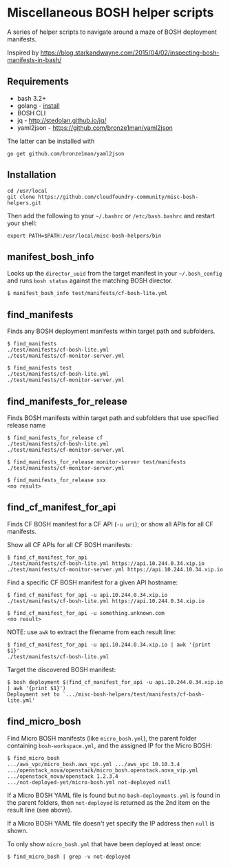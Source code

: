 Miscellaneous BOSH helper scripts
=================================

A series of helper scripts to navigate around a maze of BOSH deployment manifests.

Inspired by https://blog.starkandwayne.com/2015/04/02/inspecting-bosh-manifests-in-bash/

Requirements
------------

-	bash 3.2+
-	golang - [install](http://golang.org/doc/install)
-	BOSH CLI
-	jq - http://stedolan.github.io/jq/
-	yaml2json - https://github.com/bronze1man/yaml2json

The latter can be installed with

```
go get github.com/bronze1man/yaml2json
```

Installation
------------

```
cd /usr/local
git clone https://github.com/cloudfoundry-community/misc-bosh-helpers.git
```

Then add the following to your `~/.bashrc` or `/etc/bash.bashrc` and restart your shell:

```
export PATH=$PATH:/usr/local/misc-bosh-helpers/bin
```

manifest_bosh_info
------------------

Looks up the `director_uuid` from the target manifest in your `~/.bosh_config` and runs `bosh status` against the matching BOSH director.

```
$ manifest_bosh_info test/manifests/cf-bosh-lite.yml
```

find_manifests
--------------

Finds any BOSH deployment manifests within target path and subfolders.

```
$ find_manifests
./test/manifests/cf-bosh-lite.yml
./test/manifests/cf-monitor-server.yml

$ find_manifests test
./test/manifests/cf-bosh-lite.yml
./test/manifests/cf-monitor-server.yml
```

find_manifests_for_release
--------------------------

Finds BOSH manifests within target path and subfolders that use specified release name

```
$ find_manifests_for_release cf
./test/manifests/cf-bosh-lite.yml
./test/manifests/cf-monitor-server.yml

$ find_manifests_for_release monitor-server test/manifests
./test/manifests/cf-monitor-server.yml

$ find_manifests_for_release xxx
<no result>
```

find_cf_manifest_for_api
------------------------

Finds CF BOSH manifest for a CF API (`-u uri`); or show all APIs for all CF manifests.

Show all CF APIs for all CF BOSH manifests:

```
$ find_cf_manifest_for_api
./test/manifests/cf-bosh-lite.yml https://api.10.244.0.34.xip.io
./test/manifests/cf-monitor-server.yml https://api.10.244.10.34.xip.io
```

Find a specific CF BOSH manifest for a given API hostname:

```
$ find_cf_manifest_for_api -u api.10.244.0.34.xip.io
./test/manifests/cf-bosh-lite.yml https://api.10.244.0.34.xip.io
```

```
$ find_cf_manifest_for_api -u something.unknown.com
<no result>
```

NOTE: use `awk` to extract the filename from each result line:

```
$ find_cf_manifest_for_api -u api.10.244.0.34.xip.io | awk '{print $1}'
./test/manifests/cf-bosh-lite.yml
```

Target the discovered BOSH manifest:

```
$ bosh deployment $(find_cf_manifest_for_api -u api.10.244.0.34.xip.io | awk '{print $1}')
Deployment set to `.../misc-bosh-helpers/test/manifests/cf-bosh-lite.yml'
```

find_micro_bosh
---------------

Find Micro BOSH manifests (like `micro_bosh.yml`\), the parent folder containing `bosh-workspace.yml`, and the assigned IP for the Micro BOSH:

```
$ find_micro_bosh
.../aws_vpc/micro_bosh.aws_vpc.yml .../aws_vpc 10.10.3.4
.../openstack_nova/openstack/micro_bosh.openstack.nova_vip.yml .../openstack_nova/openstack 1.2.3.4
.../not-deployed-yet/micro-bosh.yml not-deployed null
```

If a Micro BOSH YAML file is found but no `bosh-deployments.yml` is found in the parent folders, then `not-deployed` is returned as the 2nd item on the result line (see above).

If a Micro BOSH YAML file doesn't yet specify the IP address then `null` is shown.

To only show `micro_bosh.yml` that have been deployed at least once:

```
$ find_micro_bosh | grep -v not-deployed
```
